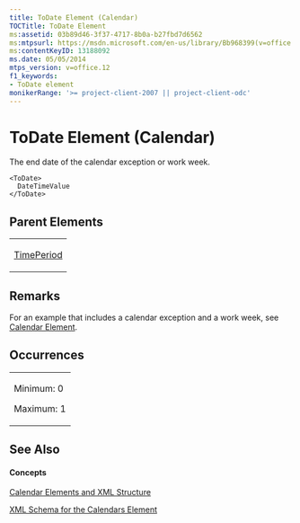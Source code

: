 ```yaml
---
title: ToDate Element (Calendar)
TOCTitle: ToDate Element
ms:assetid: 03b89d46-3f37-4717-8b0a-b27fbd7d6562
ms:mtpsurl: https://msdn.microsoft.com/en-us/library/Bb968399(v=office.12)
ms:contentKeyID: 13188092
ms.date: 05/05/2014
mtps_version: v=office.12
f1_keywords:
- ToDate element
monikerRange: '>= project-client-2007 || project-client-odc'
---
```


# ToDate Element (Calendar)




The end date of the calendar exception or work week.

    <ToDate>
      DateTimeValue
    </ToDate>

## Parent Elements

<table>
<colgroup>
<col style="width: 100%" />
</colgroup>
<tbody>
<tr class="odd">
<td><p><a href="bb968661(v=office.12).md">TimePeriod</a></p></td>
</tr>
</tbody>
</table>

## Remarks

For an example that includes a calendar exception and a work week, see [Calendar Element](calendar-element.md).

## Occurrences

<table>
<colgroup>
<col style="width: 100%" />
</colgroup>
<tbody>
<tr class="odd">
<td><p>Minimum: 0</p>
<p>Maximum: 1</p></td>
</tr>
</tbody>
</table>

## See Also

#### Concepts

[Calendar Elements and XML Structure](calendar-elements-and-xml-structure.md)

[XML Schema for the Calendars Element](xml-schema-for-the-calendars-element.md)

